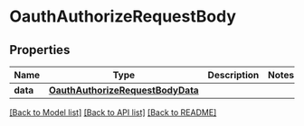 # OauthAuthorizeRequestBody

## Properties
Name | Type | Description | Notes
------------ | ------------- | ------------- | -------------
**data** | [**OauthAuthorizeRequestBodyData**](OauthAuthorizeRequestBodyData.md) |  | 

[[Back to Model list]](../README.md#documentation-for-models) [[Back to API list]](../README.md#documentation-for-api-endpoints) [[Back to README]](../README.md)

